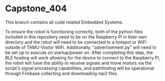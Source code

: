 # Capstone_404
This branch contains all code related Embedded Systems.

To ensure the robot is functioning correctly, both of the python files included in this repository need to be on the Raspberry Pi in their own directory and the robot will need to be connected to a hotspot or WiFi outside of TAMU-Visitor WiFi. Additionally, "advertisement.py" will need to be set up to execute on startup/power on. After completing this step, the BLE hosting will work allowing for the device to connect to the Raspberry Pi, the robot will have the ability to receive signals and move motors via the script's signal processing capabilities, and pathfinding will be operational through Firebase collecting and downloading mp3 files.
